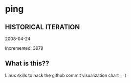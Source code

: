 # ping

## HISTORICAL ITERATION
2008-04-24

Incremented: 3979

## What is this?? 
Linux skills to hack the github commit visualization chart `;-)`
